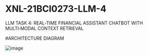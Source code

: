 # XNL-21BCI0273-LLM-4
LLM TASK 4: REAL‑TIME FINANCIAL ASSISTANT CHATBOT WITH MULTI‑MODAL CONTEXT RETRIEVAL

#ARCHITECTURE DIAGRAM

![image](https://github.com/user-attachments/assets/dd073f80-074b-4841-b2db-54857fe1af84)

